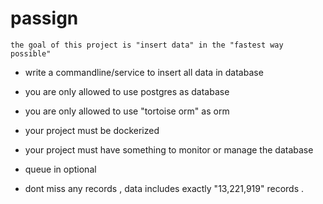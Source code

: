 # passign

 `the goal of this project is "insert data" in the "fastest way possible" `

 - write a commandline/service to insert all data in database
 - you are only allowed to use postgres as database
 - you are only allowed to use "tortoise orm" as orm
 - your project must be dockerized
 - your project must have something to monitor or manage the database
 - queue in optional 
  
 
 - dont miss any records , data includes exactly "13,221,919" records .
 








